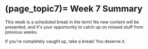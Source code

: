 (page_topic7)=
Week 7 Summary
=======================

This week is a scheduled break in the term!
No new content will be presented, and it's your opportunity to catch up on missed stuff from previous weeks.

If you're completely caught up, take a break! You deserve it.